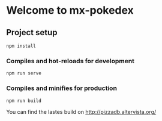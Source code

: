 # Welcome to mx-pokedex

## Project setup
```
npm install
```

### Compiles and hot-reloads for development
```
npm run serve
```

### Compiles and minifies for production
```
npm run build
```

You can find the lastes build on http://pizzadb.altervista.org/
